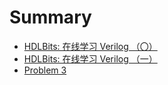 # Summary

* [HDLBits: 在线学习 Verilog （〇）](README.md)
* [HDLBits: 在线学习 Verilog （一）](hdlbits-zai-xian-xue-xi-verilog-yi.md)
* [Problem 3 ](problem-3.md)

